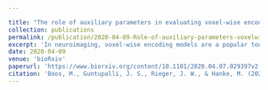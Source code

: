 ```yaml
---

title: "The role of auxiliary parameters in evaluating voxel-wise encoding models for 3T and 7T BOLD fMRI data"
collection: publications
permalink: /publication/2020-04-09-Role-of-auxiliary-parameters-voxelwise-encoding.md
excerpt: 'In neuroimaging, voxel-wise encoding models are a popular tool to predict brain activity elicited by a stimulus. To evaluate the accuracy of these predictions across multiple voxels, one can choose between multiple quality metrics. However, each quality metric requires specifying auxiliary parameters such as the number and selection criteria of voxels, whose influence on model validation is unknown. In this study, we systematically vary these parameters and observe their effects on three common quality metrics of voxel-wise encoding models in two open datasets of 3- and 7-Tesla BOLD fMRI activity elicited by musical stimuli. We show that such auxiliary parameters not only exert substantial influence on model validation, but also differ in how they affect each quality metric. Finally, we give several recommendations for validating voxel-wise encoding models that may limit variability due to different numbers of voxels, voxel selection criteria, and magnetic field strengths. All code used in the analysis is available at https://github.com/psychoinformatics-de/studyforrest-paper-pandoraencoding'
date: 2020-04-09
venue: 'bioRxiv'
paperurl: 'https://www.biorxiv.org/content/10.1101/2020.04.07.029397v2'
citation: 'Boos, M., Guntupalli, J. S., Rieger, J. W., & Hanke, M. (2020). The role of auxilliary parameters in evaluating voxel-wise encoding models for 3T and 7T BOLD fMRI data. bioRxiv'
---
```

